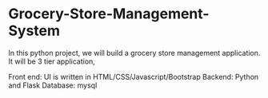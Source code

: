 # Grocery-Store-Management-System

In this python project, we will build a grocery store management application. It will be 3 tier application,

Front end: UI is written in HTML/CSS/Javascript/Bootstrap
Backend: Python and Flask
Database: mysql
